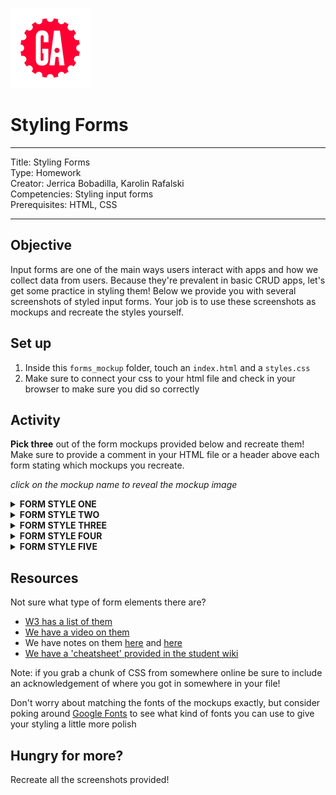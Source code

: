 ![](/ga_cog.png)

# Styling Forms 

---

Title: Styling Forms<br>
Type: Homework<br> 
Creator: Jerrica Bobadilla, Karolin Rafalski<br> 
Competencies: Styling input forms <br>
Prerequisites: HTML, CSS

---

## Objective 

Input forms are one of the main ways users interact with apps and how we collect data from users. Because they're prevalent in basic CRUD apps, let's get some practice in styling them! Below we provide you with several screenshots of styled input forms. Your job is to use these screenshots as mockups and recreate the styles yourself.


## Set up 

1. Inside this `forms_mockup` folder, touch an `index.html` and a `styles.css`
1. Make sure to connect your css to your html file and check in your browser to make sure you did so correctly


## Activity 

**Pick three** out of the form mockups provided below and recreate them! Make sure to provide a comment in your HTML file or a header above each form stating which mockups you recreate. 

_click on the mockup name to reveal the mockup image_

<details>
  <summary><strong>FORM STYLE ONE</strong></summary>
  <img src="https://i.imgur.com/xFMpFv3.png">
</details>

<details>
  <summary><strong>FORM STYLE TWO</strong></summary>
  <img src="https://i.imgur.com/1XrZAMl.png">
</details>

<details>
  <summary><strong>FORM STYLE THREE</strong></summary>
  <img src="https://i.imgur.com/KoOPxQv.png">
</details>

<details>
  <summary><strong>FORM STYLE FOUR</strong></summary>
  <img src="https://i.imgur.com/WwPa27E.png">
</details>

<details>
  <summary><strong>FORM STYLE FIVE</strong></summary>
  <img src="https://i.imgur.com/kRLTF7W.png">
</details>

## Resources 

Not sure what type of form elements there are? 
  - [W3 has a list of them](https://www.w3schools.com/html/html_form_elements.asp)
  - [We have a video on them](https://www.youtube.com/watch?v=-5tH2qnTnH0&list=PLdnONIhPScST0Vy4LrIZiYKpFNoxgyH7J&index=16)
  - We have notes on them [here](https://git.generalassemb.ly/Web-Development-Immersive-Remote/WDIR-Adi/wiki/FORMS) and [here](/unit_2/w05d05/morning_exercise/README.md)
  - [We have a 'cheatsheet' provided in the student wiki](https://git.generalassemb.ly/Web-Development-Immersive-Remote/WDIR-Adi/wiki/HTML-Forms-Cheatsheet)

Note: if you grab a chunk of CSS from somewhere online be sure to include an acknowledgement of where you got in somewhere in your file!

Don't worry about matching the fonts of the mockups exactly, but consider poking around [Google Fonts](https://fonts.google.com) to see what kind of fonts you can use to give your styling a little more polish

## Hungry for more?

Recreate all the screenshots provided!
